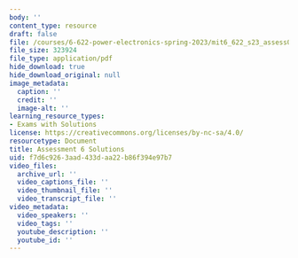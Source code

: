 ```yaml
---
body: ''
content_type: resource
draft: false
file: /courses/6-622-power-electronics-spring-2023/mit6_622_s23_assess06_sol.pdf
file_size: 323924
file_type: application/pdf
hide_download: true
hide_download_original: null
image_metadata:
  caption: ''
  credit: ''
  image-alt: ''
learning_resource_types:
- Exams with Solutions
license: https://creativecommons.org/licenses/by-nc-sa/4.0/
resourcetype: Document
title: Assessment 6 Solutions
uid: f7d6c926-3aad-433d-aa22-b86f394e97b7
video_files:
  archive_url: ''
  video_captions_file: ''
  video_thumbnail_file: ''
  video_transcript_file: ''
video_metadata:
  video_speakers: ''
  video_tags: ''
  youtube_description: ''
  youtube_id: ''
---
```

